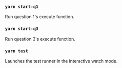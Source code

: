 ### `yarn start:q1`
Run question 1's execute function.<br>

### `yarn start:q3`
Run question 3's execute function.<br>

### `yarn test`
Launches the test runner in the interactive watch mode.<br>